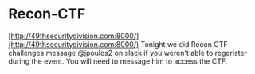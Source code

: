# Recon-CTF


[http://49thsecuritydivision.com:8000/](http://49thsecuritydivision.com:8000/)
Tonight we did Recon CTF challenges message @jpoulos2 on slack if you weren't able to regerister during the event.
You will need to message him to access the CTF.
